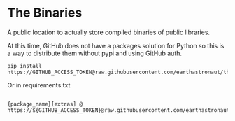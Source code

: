 # The Binaries

A public location to actually store compiled binaries of public libraries.

At this time, GitHub does not have a packages solution for Python so this is a way to distribute them without pypi and using GitHub auth.

```
pip install https://GITHUB_ACCESS_TOKEN@raw.githubusercontent.com/earthastronaut/thebinaries/main/{package}/{version}.tar.gz
```

Or in requirements.txt

```

{package_name}[extras] @ https://${GITHUB_ACCESS_TOKEN}@raw.githubusercontent.com/earthastronaut/thebinaries/main/{package}/{version}.tar.gz

```
